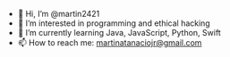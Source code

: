 - 👋 Hi, I’m @martin2421
- 👀 I’m interested in programming and ethical hacking
- 🌱 I’m currently learning Java, JavaScript, Python, Swift
- 📫 How to reach me: martinatanaciojr@gmail.com

<!---
martin2421/martin2421 is a ✨ special ✨ repository because its `README.md` (this file) appears on your GitHub profile.
You can click the Preview link to take a look at your changes.
--->
